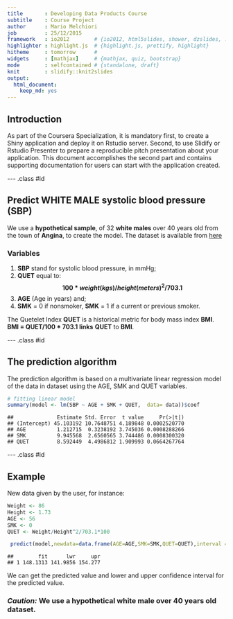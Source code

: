 ```yaml
---
title       : Developing Data Products Course
subtitle    : Course Project  
author      : Mario Melchiori
job         : 25/12/2015
framework   : io2012        # {io2012, html5slides, shower, dzslides, ...}
highlighter : highlight.js  # {highlight.js, prettify, highlight}
hitheme     : tomorrow      # 
widgets     : [mathjax]     # {mathjax, quiz, bootstrap}
mode        : selfcontained # {standalone, draft}
knit        : slidify::knit2slides
output: 
  html_document: 
    keep_md: yes
---
```


## Introduction

As part of the Coursera Specialization, it is mandatory first, to create a Shiny application and deploy it on Rstudio server. Second, to use Slidify or Rstudio Presenter to prepare a reproducible pitch presentation about your application. This document accomplishes the second part and contains supporting documentation for  users can start with the application created.

--- .class #id 

## Predict WHITE MALE systolic blood pressure (SBP)

<style>
strong {
  font-weight: bold;
}
</style>

We use a **hypothetical sample**, of 32 **white males** over 40 years old  from the town of **Angina**, to create the model. The dataset is available from [here](https://d396qusza40orc.cloudfront.net/appliedregression/Homeworks/week2-HW-data.csv) 
### Variables
1. **SBP** stand for systolic blood pressure, in mmHg;
2. **QUET** equal to: **$$\ 100 * weight (kgs)/ height (meters)^2 / 703.1$$**
3. **AGE** (Age in years) and;
4. **SMK** = 0 if nonsmoker, **SMK** = 1 if a current or previous smoker.  

The Quetelet Index **QUET** is a historical metric for body mass index **BMI**. 
**BMI = QUET/100 * 703.1 links** **QUET** to **BMI**.   

--- .class #id 

## The prediction algorithm

The prediction algorithm is based on a multivariate linear regression model of the data in dataset using the AGE, SMK and QUET variables.




```r
# fitting linear model
summary(model <- lm(SBP ~ AGE + SMK + QUET,  data= data))$coef
```

```
##              Estimate Std. Error  t value     Pr(>|t|)
## (Intercept) 45.103192 10.7648751 4.189848 0.0002520770
## AGE          1.212715  0.3238192 3.745036 0.0008288266
## SMK          9.945568  2.6560565 3.744486 0.0008300320
## QUET         8.592449  4.4986812 1.909993 0.0664267764
```

--- .class #id 

## Example
New data given by the user, for instance:

```r
Weight <- 86
Height <- 1.73
AGE <- 56
SMK <- 0
QUET <- Weight/Height^2/703.1*100
```

```r
 predict(model,newdata=data.frame(AGE=AGE,SMK=SMK,QUET=QUET),interval = "conf")
```

```
##        fit      lwr     upr
## 1 148.1313 141.9856 154.277
```
We can get the predicted value and lower and upper confidence interval for the predicted value.
### ***Caution:*** We use a hypothetical white male over 40 years old dataset.


